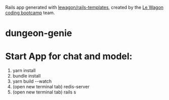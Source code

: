 Rails app generated with [lewagon/rails-templates](https://github.com/lewagon/rails-templates), created by the [Le Wagon coding bootcamp](https://www.lewagon.com) team.

# dungeon-genie

# Start App for chat and model:

1. yarn install
2. bundle install
3. yarn build --watch
4. (open new terminal tab) redis-server
5. (open new terminal tab) rails s
